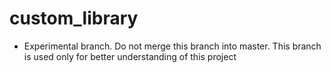 # custom_library
- Experimental branch. Do not merge this branch into master. This branch is used only for better understanding of this project